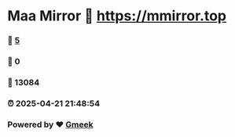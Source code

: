 # Maa Mirror :link: https://mmirror.top 
### :page_facing_up: [5](https://mmirror.top/tag.html) 
### :speech_balloon: 0 
### :hibiscus: 13084 
### :alarm_clock: 2025-04-21 21:48:54 
### Powered by :heart: [Gmeek](https://github.com/Meekdai/Gmeek)
